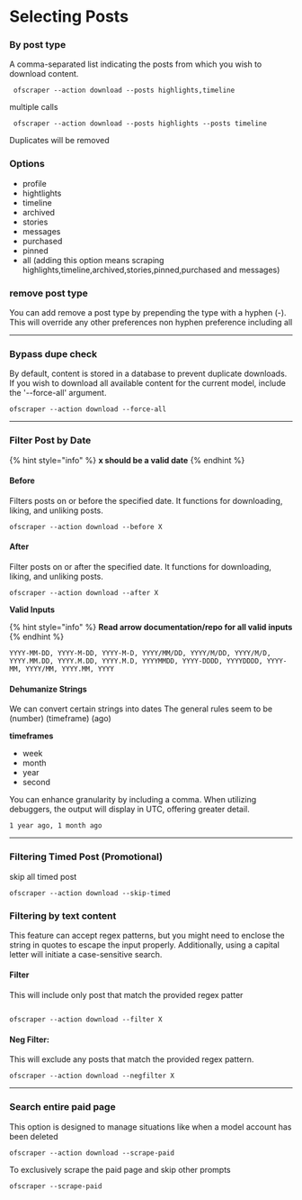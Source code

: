 # Selecting Posts

### By post type

A comma-separated list indicating the posts from which you wish to download content.

```
 ofscraper --action download --posts highlights,timeline
```

multiple calls

```
 ofscraper --action download --posts highlights --posts timeline
```

Duplicates will be removed

### Options

* profile
* hightlights
* timeline
* archived
* stories
* messages
* purchased
* pinned
* all (adding this option means scraping highlights,timeline,archived,stories,pinned,purchased and messages)

### remove post type

You can add remove a post type by prepending the type with a hyphen (-). This will override any other preferences non hyphen preference including all



***

### Bypass dupe check

By default, content is stored in a database to prevent duplicate downloads. If you wish to download all available content for the current model, include the '--force-all' argument.

```
ofscraper --action download --force-all
```



***

### Filter Post by Date

{% hint style="info" %}
**x should be a valid date**
{% endhint %}

#### Before

Filters  posts on or before the specified date. It functions for downloading, liking, and unliking posts.

```
ofscraper --action download --before X
```

#### After

Filter  posts on or after the specified date. It functions for downloading, liking, and unliking posts.

```
ofscraper --action download --after X
```

**Valid Inputs**

{% hint style="info" %}
**Read arrow documentation/repo for all valid inputs**
{% endhint %}

`YYYY-MM-DD, YYYY-M-DD, YYYY-M-D, YYYY/MM/DD, YYYY/M/DD, YYYY/M/D, YYYY.MM.DD, YYYY.M.DD, YYYY.M.D, YYYYMMDD, YYYY-DDDD, YYYYDDDD, YYYY-MM, YYYY/MM, YYYY.MM, YYYY`

#### Dehumanize Strings

We can convert certain strings into dates The general rules seem to be (number) (timeframe) (ago)

**timeframes**

* week
* month
* year
* second

You can enhance granularity by including a comma. When utilizing debuggers, the output will display in UTC, offering greater detail.

```
1 year ago, 1 month ago
```



***

### Filtering Timed Post (Promotional)

skip all timed post

```
ofscraper --action download --skip-timed
```

### Filtering by text content

This feature can accept regex patterns, but you might need to enclose the string in quotes to escape the input properly. Additionally, using a capital letter will initiate a case-sensitive search.

#### Filter

This will include only post that match the provided regex patter

```

ofscraper --action download --filter X
```

#### Neg Filter:&#x20;

This will exclude any posts that match the provided regex pattern.

```
ofscraper --action download --negfilter X
```



***

### Search entire paid page

This option is designed to manage situations like when a model account has been deleted

```
ofscraper --action download --scrape-paid
```

To exclusively scrape the paid page and skip other prompts

```
ofscraper --scrape-paid
```
